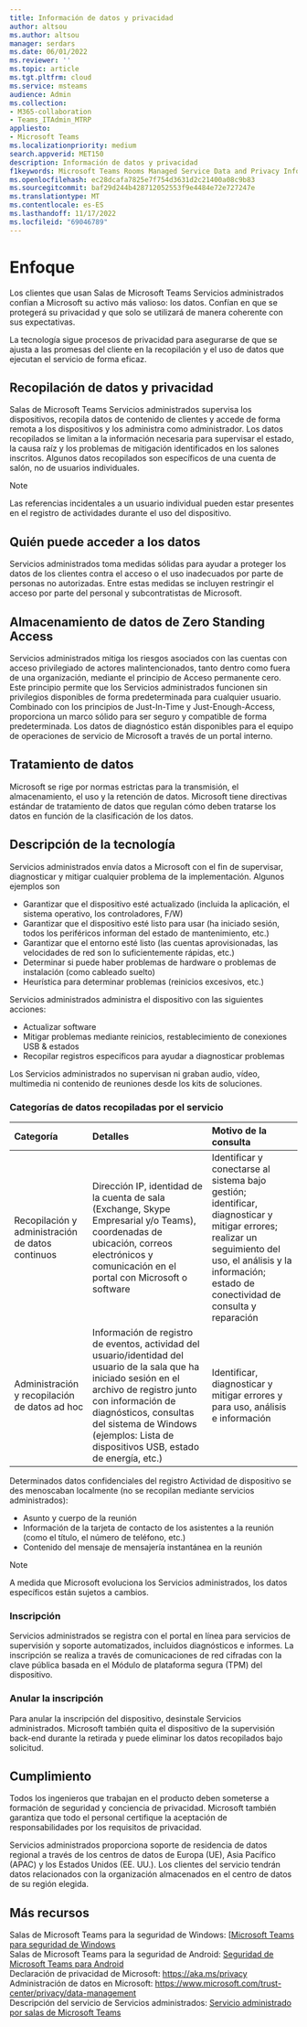 ```yaml
---
title: Información de datos y privacidad
author: altsou
ms.author: altsou
manager: serdars
ms.date: 06/01/2022
ms.reviewer: ''
ms.topic: article
ms.tgt.pltfrm: cloud
ms.service: msteams
audience: Admin
ms.collection:
- M365-collaboration
- Teams_ITAdmin_MTRP
appliesto:
- Microsoft Teams
ms.localizationpriority: medium
search.appverid: MET150
description: Información de datos y privacidad
f1keywords: Microsoft Teams Rooms Managed Service Data and Privacy Information
ms.openlocfilehash: ec28dcafa7825e7f754d3631d2c21400a08c9b83
ms.sourcegitcommit: baf29d244b428712052553f9e4484e72e727247e
ms.translationtype: MT
ms.contentlocale: es-ES
ms.lasthandoff: 11/17/2022
ms.locfileid: "69046789"
---
```

# <a name="approach"></a>Enfoque

Los clientes que usan Salas de Microsoft Teams Servicios administrados confían a Microsoft su activo más valioso: los datos. Confían en que se protegerá su privacidad y que solo se utilizará de manera coherente con sus expectativas.

La tecnología sigue procesos de privacidad para asegurarse de que se ajusta a las promesas del cliente en la recopilación y el uso de datos que ejecutan el servicio de forma eficaz.
## <a name="data-collection-and-privacy"></a>Recopilación de datos y privacidad

 Salas de Microsoft Teams Servicios administrados supervisa los dispositivos, recopila datos de contenido de clientes y accede de forma remota a los dispositivos y los administra como administrador. Los datos recopilados se limitan a la información necesaria para supervisar el estado, la causa raíz y los problemas de mitigación identificados en los salones inscritos. Algunos datos recopilados son específicos de una cuenta de salón, no de usuarios individuales.

> [!Note]
> Las referencias incidentales a un usuario individual pueden estar presentes en el registro de actividades durante el uso del dispositivo.

## <a name="who-can-access-data"></a>Quién puede acceder a los datos

Servicios administrados toma medidas sólidas para ayudar a proteger los datos de los clientes contra el acceso o el uso inadecuados por parte de personas no autorizadas. Entre estas medidas se incluyen restringir el acceso por parte del personal y subcontratistas de Microsoft.

## <a name="zero-standing-access-data-storage"></a>Almacenamiento de datos de Zero Standing Access

Servicios administrados mitiga los riesgos asociados con las cuentas con acceso privilegiado de actores malintencionados, tanto dentro como fuera de una organización, mediante el principio de Acceso permanente cero. Este principio permite que los Servicios administrados funcionen sin privilegios disponibles de forma predeterminada para cualquier usuario. Combinado con los principios de Just-In-Time y Just-Enough-Access, proporciona un marco sólido para ser seguro y compatible de forma predeterminada. Los datos de diagnóstico están disponibles para el equipo de operaciones de servicio de Microsoft a través de un portal interno.

## <a name="data-handling"></a>Tratamiento de datos

Microsoft se rige por normas estrictas para la transmisión, el almacenamiento, el uso y la retención de datos. Microsoft tiene directivas estándar de tratamiento de datos que regulan cómo deben tratarse los datos en función de la clasificación de los datos.

## <a name="technology-description"></a>Descripción de la tecnología

Servicios administrados envía datos a Microsoft con el fin de supervisar, diagnosticar y mitigar cualquier problema de la implementación. Algunos ejemplos son

- Garantizar que el dispositivo esté actualizado (incluida la aplicación, el sistema operativo, los controladores, F/W)
- Garantizar que el dispositivo esté listo para usar (ha iniciado sesión, todos los periféricos informan del estado de mantenimiento, etc.)
- Garantizar que el entorno esté listo (las cuentas aprovisionadas, las velocidades de red son lo suficientemente rápidas, etc.)
- Determinar si puede haber problemas de hardware o problemas de instalación (como cableado suelto)
- Heurística para determinar problemas (reinicios excesivos, etc.)

Servicios administrados administra el dispositivo con las siguientes acciones:

- Actualizar software
- Mitigar problemas mediante reinicios, restablecimiento de conexiones USB & estados
- Recopilar registros específicos para ayudar a diagnosticar problemas

Los Servicios administrados no supervisan ni graban audio, vídeo, multimedia ni contenido de reuniones desde los kits de soluciones.

### <a name="service-collected-data-categories"></a>Categorías de datos recopiladas por el servicio
 
|Categoría|Detalles|Motivo de la consulta|
| :- | :- | :- |
|Recopilación y administración de datos continuos|Dirección IP, identidad de la cuenta de sala (Exchange, Skype Empresarial y/o Teams), coordenadas de ubicación, correos electrónicos y comunicación en el portal con Microsoft o software|Identificar y conectarse al sistema bajo gestión; identificar, diagnosticar y mitigar errores; realizar un seguimiento del uso, el análisis y la información; estado de conectividad de consulta y reparación|
|Administración y recopilación de datos ad hoc|Información de registro de eventos, actividad del usuario/identidad del usuario de la sala que ha iniciado sesión en el archivo de registro junto con información de diagnósticos, consultas del sistema de Windows (ejemplos: Lista de dispositivos USB, estado de energía, etc.)|Identificar, diagnosticar y mitigar errores y para uso, análisis e información|

Determinados datos confidenciales del registro Actividad de dispositivo se des menoscaban localmente (no se recopilan mediante servicios administrados):

- Asunto y cuerpo de la reunión
- Información de la tarjeta de contacto de los asistentes a la reunión (como el título, el número de teléfono, etc.)
- Contenido del mensaje de mensajería instantánea en la reunión

> [!NOTE]
> A medida que Microsoft evoluciona los Servicios administrados, los datos específicos están sujetos a cambios.

### <a name="enrollment"></a>Inscripción

Servicios administrados se registra con el portal en línea para servicios de supervisión y soporte automatizados, incluidos diagnósticos e informes. La inscripción se realiza a través de comunicaciones de red cifradas con la clave pública basada en el Módulo de plataforma segura (TPM) del dispositivo.

### <a name="unenrollment"></a>Anular la inscripción

Para anular la inscripción del dispositivo, desinstale Servicios administrados. Microsoft también quita el dispositivo de la supervisión back-end durante la retirada y puede eliminar los datos recopilados bajo solicitud.
## <a name="compliance"></a>Cumplimiento

Todos los ingenieros que trabajan en el producto deben someterse a formación de seguridad y conciencia de privacidad. Microsoft también garantiza que todo el personal certifique la aceptación de responsabilidades por los requisitos de privacidad.

Servicios administrados proporciona soporte de residencia de datos regional a través de los centros de datos de Europa (UE), Asia Pacífico (APAC) y los Estados Unidos (EE. UU.). Los clientes del servicio tendrán datos relacionados con la organización almacenados en el centro de datos de su región elegida.

## <a name="more-resources"></a>Más recursos

Salas de Microsoft Teams para la seguridad de Windows: [[Microsoft Teams para seguridad de Windows](/microsoftteams/rooms/security-windows) \
Salas de Microsoft Teams para la seguridad de Android: [Seguridad de Microsoft Teams para Android](/microsoftteams/rooms/security-android) \
Declaración de privacidad de Microsoft: https://aka.ms/privacy \
Administración de datos en Microsoft: https://www.microsoft.com/trust-center/privacy/data-management \
Descripción del servicio de Servicios administrados: [Servicio administrado por salas de Microsoft Teams](rooms-pro-management.md)
